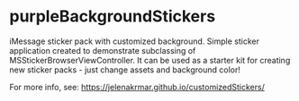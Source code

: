 # purpleBackgroundStickers
iMessage sticker pack with customized background. Simple sticker application created to demonstrate subclassing of MSStickerBrowserViewController. It can be used as a starter kit for creating new sticker packs - just change assets and background color!

For more info, see: https://jelenakrmar.github.io/customizedStickers/
